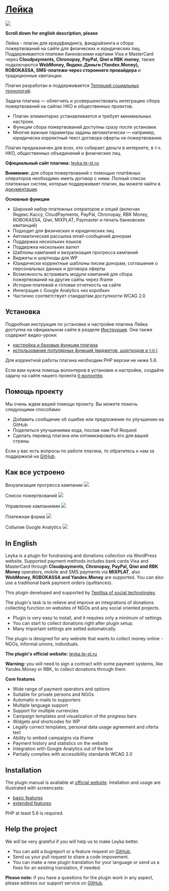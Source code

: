 # [Лейка](http://leyka.te-st.ru) #

![](https://leyka.te-st.ru/wp-content/uploads/2019/12/cover-600.png)

**Scroll down for english description, please**

Лейка - плагин для краудфандинга, фандрайзинга и сбора пожертвований на сайте для физических и юридических лиц. Поддерживаются платежи банковскими картами Visa и MasterCard через **Cloudpayments, Chronopay, PayPal, Qiwi и RBK money**, также подключаются **WebMoney, Яндекс.Деньги (Yandex.Money), ROBOKASSA, SMS-платежи через стороннего провайдера** и традиционные квитанции.

Плагин разработан и поддерживается [Теплицей социальных технологий](//te-st.ru/).

Задача плагина — облегчить и усовершенствовать интеграцию сбора пожертвований на сайтах НКО и общественных проектов.
* Плагин элементарно устанавливается и требует минимальных настроек. 
* Функции сбора пожертвований доступны сразу после установки.
* Многие важные параметры заданы автоматически — например, юридически корректный текст договора оферты на пожертвование.

Плагин предназначен для всех, кто собирает деньги в интернете, в т.ч. НКО, общественных объединений и физических лиц.

**Официальный сайт плагина:** [leyka.te-st.ru](//leyka.te-st.ru/)

**Внимание:** для сбора пожертвований с помощью платёжных операторов необходимо иметь договор с ними. Полный список платежных систем, которые поддерживает плагин, вы можете найти в [документации](http://leyka.te-st.ru/sistemnye-trebovaniya/).

**Основные функции**

* Широкий набор платежных операторов и опций (включая Яндекс.Кассу, CloudPayments, PayPal, Chronopay, RBK Money, ROBOKASSA, Qiwi, MIXPLAT, Paymaster и печать банковских квитанций)
* Подходит для физических и юридических лиц
* Автоматическая рассылка email-сообщений донорам
* Поддержка нескольких языков
* Поддержка нескольких валют
* Шаблоны кампаний и визуализация прогресса кампаний
* Виджеты и шорткоды для WP
* Юридически корректные шаблоны писем донорам, соглашения о персональных данных и договора оферты
* Возможность встраивать модули кампаний для сбора пожертвований на другие сайты через iframe
* История платежей и готовая отчетность на сайте
* Интеграция  с Google Analytics «из коробки»
* Частично соответствует стандартам доступности WCAG 2.0


## Установка ##

Подробная инструкция по установке и настройке плагина Лейка доступна на официальном сайте в разделе [Инструкция](//leyka.te-st.ru/instruction/). Она также содержит видео-уроки:
* [настройка и базовые функции плагина](//leyka.te-st.ru/docs/videourok-kak-ustanovit-i-nastroit-plagin-lejka/)
* [использование популярных функций (виджетов, шорткодов и т.п.)](//leyka.te-st.ru/docs/video-urok-ispolzovanie-novyh-vozmozhnostej-lejki/)

Для корректной работы плагина необходим PHP версии не ниже 5.6.

Если вам нужна помощь волонтеров в установке и настройке, создайте задачу на сайте нашего проекта [it-волонтёр](//itv.te-st.ru/).


## Помощь проекту ##

Мы очень ждем вашей помощи проекту. Вы можете помочь следующими способами:

* Добавить сообщение об ошибке или предложение по улучшению на GitHub
* Поделиться улучшениями кода, послав нам Pull Request
* Сделать перевод плагина или оптимизировать его для вашей страны.
    
Если у вас есть вопросы по работе плагина, то обратитесь к нам за поддержкой на [GitHub](https://github.com/Teplitsa/Leyka/issues/).

## Как все устроено ##

Визуализация прогресса кампании
![](https://leyka.te-st.ru/wp-content/uploads/assets/1-sc-campaign.png?stamp=123)

Список пожертвований
![](https://leyka.te-st.ru/wp-content/uploads/assets/2-sc-donations.png?stamp=123)

Управление кампаниями
![](https://leyka.te-st.ru/wp-content/uploads/assets/3-sc-admin.png?stamp=123)

Платежная форма
![](https://leyka.te-st.ru/wp-content/uploads/assets/4-sc-payment.png?stamp=123)

События Google Analytics
![](https://leyka.te-st.ru/wp-content/uploads/assets/5-sc-analytics.png?stamp=123)



## In English ##

Leyka is a plugin for fundraising and donations collection via WordPress website. Supported payment methods includes bank cards Visa and MasterCard through **Cloudpayments, Chronopay, PayPal, Qiwi and RBK Money** operators, mobile and SMS payments via **MIXPLAT**, also **WebMoney, ROBOKASSA and Yandex.Money** are supported. You can also use a traditional bank payment orders (quittances).

This plugin developed and supported by [Teplitsa of social technologies](//te-st.ru/).

The plugin's task is to relieve and improve an integrations of donations collecting function on websites of NGOs and any social oriented projects.

* Plugin is very easy to install, and it requires only a minimum of settings.
* You can start to collect donations right after plugin setup.
* Many important settings are setted automatically.

The plugin is designed for any website that wants to collect money online - NGOs, informal unions,  individuals.

**The plugin's official website:** [leyka.te-st.ru](//leyka.te-st.ru/)

**Warning:** you will need to sign a contract with some payment systems, like Yandex.Money or RBK, to collect donations through them. 

**Core features**
 		
* Wide range of payment operators and options 
* Suitable for private persons and NGOs
* Automatic e-mails to supporters
* Multiple language support
* Support for multiple currencies
* Campaign templates and visualization of the progress bars
* Widgets and shortcodes for WP
* Legally correct templates, personal data usage agreement and oferta text
* Ability to embed campaigns via iframe
* Payment history and statistics on the website
* Integration with Google Analytics out of the box
* Partially complies with accessibility standards WCAG 2.0


## Installation ##

The plugin manual is avaliable at [official website](https://leyka.te-st.ru/instruction/). Intallation and usage are illustrated with screencasts:

* [basic features](https://leyka.te-st.ru/docs/videourok-kak-ustanovit-i-nastroit-plagin-lejka/)
* [extended features](https://leyka.te-st.ru/docs/video-urok-ispolzovanie-novyh-vozmozhnostej-lejki/)

PHP at least 5.6 is required.

## Help the project ##

We will be very grateful if you will help us to make Leyka better.

* You can add a bugreport or a feature request on [GitHub](https://github.com/Teplitsa/Leyka/issues).
* Send us your pull request to share a code impovement.
* You can make a new plugin translation for your language or send us a fixes for an existing translation, if needed.

**Please note:** if you have a questions for the plugin work in any aspect, please address our support service on [GitHub](https://github.com/Teplitsa/Leyka/issues/).
